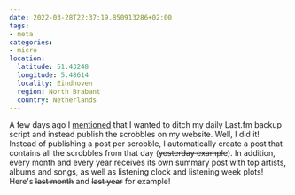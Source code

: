```yaml
---
date: 2022-03-28T22:37:19.850913286+02:00
tags:
- meta
categories:
- micro
location:
  latitude: 51.43248
  longitude: 5.48614
  locality: Eindhoven
  region: North Brabant
  country: Netherlands
---
```


A few days ago I [mentioned](/2022/03/18/rvcvtogxia) that I wanted to ditch my daily Last.fm backup script and instead publish the scrobbles on my website. Well, I did it! Instead of publishing a post per scrobble, I automatically create a post that contains all the scrobbles from that day (~~yesterday example~~). In addition, every month and every year receives its own summary post with top artists, albums and songs, as well as listening clock and listening week plots! Here's ~~last month~~ and ~~last year~~ for example!

